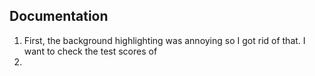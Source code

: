 ## Documentation
1. First, the background highlighting was annoying so I got rid of that.
I want to check the test scores of 
1. 
